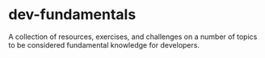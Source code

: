 # dev-fundamentals
A collection of resources, exercises, and challenges on a number of topics to be considered  fundamental knowledge for developers.
